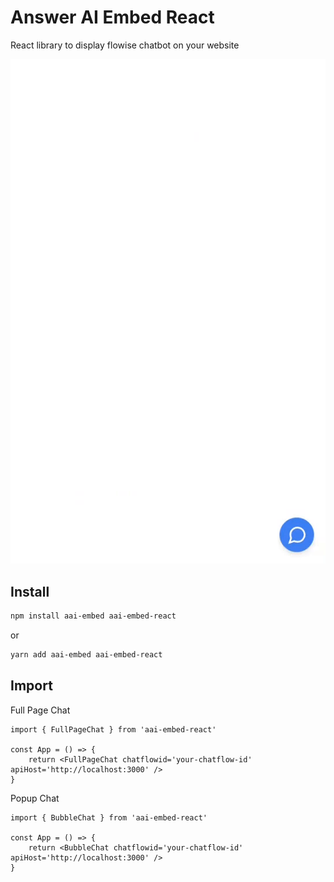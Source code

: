 <!-- markdownlint-disable MD030 -->

# Answer AI Embed React

React library to display flowise chatbot on your website

![Flowise](https://github.com/FlowiseAI/FlowiseChatEmbed/blob/main/images/ChatEmbed.gif?raw=true)

## Install

```bash
npm install aai-embed aai-embed-react
```

or

```bash
yarn add aai-embed aai-embed-react
```

## Import

Full Page Chat

```tsx
import { FullPageChat } from 'aai-embed-react'

const App = () => {
    return <FullPageChat chatflowid='your-chatflow-id' apiHost='http://localhost:3000' />
}
```

Popup Chat

```tsx
import { BubbleChat } from 'aai-embed-react'

const App = () => {
    return <BubbleChat chatflowid='your-chatflow-id' apiHost='http://localhost:3000' />
}
```

